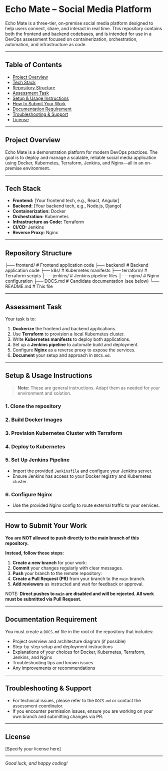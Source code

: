 # Echo Mate – Social Media Platform

Echo Mate is a three-tier, on-premise social media platform designed to help users connect, share, and interact in real time. This repository contains both the frontend and backend codebases, and is intended for use in a DevOps assessment focused on containerization, orchestration, automation, and infrastructure as code.

---

## Table of Contents

- [Project Overview](#project-overview)
- [Tech Stack](#tech-stack)
- [Repository Structure](#repository-structure)
- [Assessment Task](#assessment-task)
- [Setup & Usage Instructions](#setup--usage-instructions)
- [How to Submit Your Work](#how-to-submit-your-work)
- [Documentation Requirement](#documentation-requirement)
- [Troubleshooting & Support](#troubleshooting--support)
- [License](#license)

---

## Project Overview

Echo Mate is a demonstration platform for modern DevOps practices. The goal is to deploy and manage a scalable, reliable social media application using Docker, Kubernetes, Terraform, Jenkins, and Nginx—all in an on-premise environment.

---

## Tech Stack

- **Frontend:** [Your frontend tech, e.g., React, Angular]
- **Backend:** [Your backend tech, e.g., Node.js, Django]
- **Containerization:** Docker
- **Orchestration:** Kubernetes
- **Infrastructure as Code:** Terraform
- **CI/CD:** Jenkins
- **Reverse Proxy:** Nginx

---

## Repository Structure

├── frontend/ # Frontend application code
├── backend/ # Backend application code
├── k8s/ # Kubernetes manifests
├── terraform/ # Terraform scripts
├── jenkins/ # Jenkins pipeline files
├── nginx/ # Nginx configuration
├── DOCS.md # Candidate documentation (see below)
└── README.md # This file


---

## Assessment Task

Your task is to:

1. **Dockerize** the frontend and backend applications.
2. Use **Terraform** to provision a local Kubernetes cluster.
3. Write **Kubernetes manifests** to deploy both applications.
4. Set up a **Jenkins pipeline** to automate build and deployment.
5. Configure **Nginx** as a reverse proxy to expose the services.
6. **Document** your setup and approach in `DOCS.md`.

---

## Setup & Usage Instructions

> **Note:** These are general instructions. Adapt them as needed for your environment and solution.

### 1. Clone the repository


### 2. Build Docker Images


### 3. Provision Kubernetes Cluster with Terraform


### 4. Deploy to Kubernetes


### 5. Set Up Jenkins Pipeline

- Import the provided `Jenkinsfile` and configure your Jenkins server.
- Ensure Jenkins has access to your Docker registry and Kubernetes cluster.

### 6. Configure Nginx

- Use the provided Nginx config to route external traffic to your services.

---

## How to Submit Your Work

**You are NOT allowed to push directly to the main branch of this repository.**

**Instead, follow these steps:**

1. **Create a new branch** for your work:
2. **Commit** your changes regularly with clear messages.
3. **Push** your branch to the remote repository:
4. **Create a Pull Request (PR)** from your branch to the `main` branch.
5. **Add reviewers** as instructed and wait for feedback or approval.

NOTE: **Direct pushes to `main` are disabled and will be rejected. All work must be submitted via Pull Request.**

---

## Documentation Requirement

You must create a `DOCS.md` file in the root of the repository that includes:

- Project overview and architecture diagram (if possible)
- Step-by-step setup and deployment instructions
- Explanations of your choices for Docker, Kubernetes, Terraform, Jenkins, and Nginx
- Troubleshooting tips and known issues
- Any improvements or recommendations

---

## Troubleshooting & Support

- For technical issues, please refer to the `DOCS.md` or contact the assessment coordinator.
- If you encounter permission issues, ensure you are working on your own branch and submitting changes via PR.

---

## License

[Specify your license here]

---

*Good luck, and happy coding!*

